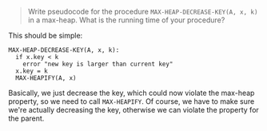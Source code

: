 > Write pseudocode for the procedure `MAX-HEAP-DECREASE-KEY(A, x, k)` in a
> max-heap. What is the running time of your procedure?

This should be simple:

    MAX-HEAP-DECREASE-KEY(A, x, k):
      if x.key < k
        error "new key is larger than current key"
      x.key = k
      MAX-HEAPIFY(A, x)

Basically, we just decrease the key, which could now violate the max-heap
property, so we need to call `MAX-HEAPIFY`. Of course, we have to make sure
we're actually decreasing the key, otherwise we can violate the property for the
parent.
